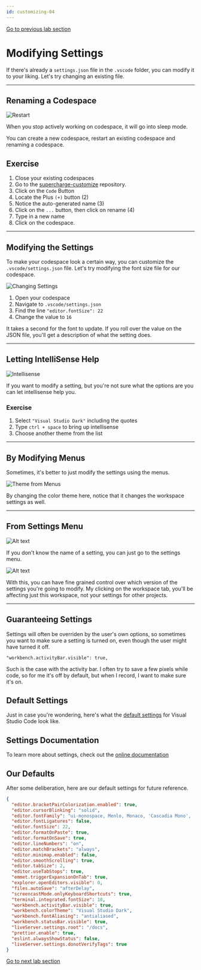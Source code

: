 ```yaml
---
id: customizing-04
---
```


[Go to previous lab section](/ray/lab-3.html)

# Modifying Settings

If there's already a `settings.json` file in the `.vscode` folder, you can modify it to your liking. Let's try changing an existing file.

---

## Renaming a Codespace

![Restart](screenshots/restarting_codespace.png)

When you stop actively working on codespace, it will go into sleep mode. 

You can create a new codespace, restart an existing codespace and renaming a codespace.

## Exercise
1. Close your existing codespaces
1. Go to the [supercharge-customize](https://github.com/octocloudlabs/supercharge-customize) repository. 
1. Click on the `Code` Button
1. Locate the Plus `(+)` button (2)
1. Notice the auto-generated name (3)
1. Click on the `...` button, then click on rename (4)
1. Type in a new name
1. Click on the codespace.

---

## Modifying the Settings

To make your codespace look a certain way, you can customize the `.vscode/settings.json` file. Let's try modifying the font size file for our codespace.

![Changing Settings](screenshots/2022-11-07_19-39-34.png)

1. Open your codespace
1. Navigate to `.vscode/settings.json`
1. Find the line `"editor.fontSize": 22`
1. Change the value to `16`

It takes a second for the font to update. If you roll over the value on the JSON file, you'll get a description of what the setting does.

---

## Letting IntelliSense Help

![Intellisense](screenshots/2022-11-07_23-12-40.png)

If you want to modify a setting, but you're not sure what the options are you can let intellisense help you.

### Exercise
1. Select `"Visual Studio Dark"` including the quotes
1. Type `ctrl + space` to bring up intellisense
1. Choose another theme from the list

---

## By Modifying Menus

Sometimes, it's better to just modify the settings using the menus.

![Theme from Menus](screenshots/2022-11-07_23-16-19.png)

By changing the color theme here, notice that it changes the workspace settings as well.

---

## From Settings Menu

![Alt text](screenshots/2022-11-07_23-20-01.png)

If you don't know the name of a setting, you can just go to the settings menu.

![Alt text](screenshots/2022-11-07_23-28-32.png)

With this, you can have fine grained control over which version of the settings you're going to modify. My clicking on the workspace tab, you'll be affecting just this workspace, not your settings for other projects.

---

## Guaranteeing Settings

Settings will often be overriden by the user's own options, so sometimes you want to make sure a setting is turned on, even though the user might have turned it off.

`"workbench.activityBar.visible": true,`

Such is the case with the activity bar. I often try to save a few pixels while code, so for me it's off by default, but when I record, I want to make sure it's on.


## Default Settings

Just in case you're wondering, here's what the [default settings](https://code.visualstudio.com/docs/getstarted/settings#_default-settings) for Visual Studio Code look like.


## Settings Documentation

To learn more about settings, check out the [online documentation](https://code.visualstudio.com/docs/getstarted/settings)

## Our Defaults

After some deliberation, here are our default settings for future reference.

```json
{
  "editor.bracketPairColorization.enabled": true,
  "editor.cursorBlinking": "solid",
  "editor.fontFamily": "ui-monospace, Menlo, Monaco, 'Cascadia Mono', 'Segoe UI Mono', 'Roboto Mono', 'Oxygen Mono', 'Ubuntu Monospace', 'Source Code Pro', 'Fira Mono', 'Droid Sans Mono', 'Courier New', monospace",
  "editor.fontLigatures": false,
  "editor.fontSize": 22,
  "editor.formatOnPaste": true,
  "editor.formatOnSave": true,
  "editor.lineNumbers": "on",
  "editor.matchBrackets": "always",
  "editor.minimap.enabled": false,
  "editor.smoothScrolling": true,
  "editor.tabSize": 2,
  "editor.useTabStops": true,
  "emmet.triggerExpansionOnTab": true,
  "explorer.openEditors.visible": 0,
  "files.autoSave": "afterDelay",
  "screencastMode.onlyKeyboardShortcuts": true,
  "terminal.integrated.fontSize": 18,
  "workbench.activityBar.visible": true,
  "workbench.colorTheme": "Visual Studio Dark",
  "workbench.fontAliasing": "antialiased",
  "workbench.statusBar.visible": true,
  "liveServer.settings.root": "/docs",
  "prettier.enable": true,
  "eslint.alwaysShowStatus": false,
  "liveServer.settings.donotVerifyTags": true
}
```

[Go to next lab section](/ray/lab-5.html)